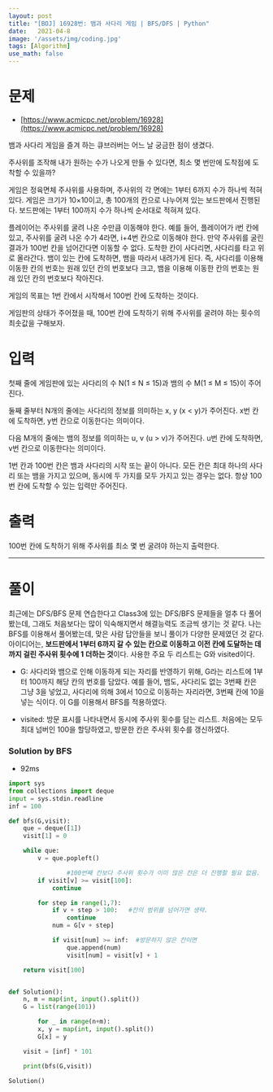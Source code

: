 ```yaml
---
layout: post
title: "[BOJ] 16928번: 뱀과 사다리 게임 | BFS/DFS | Python"
date:   2021-04-8
image: '/assets/img/coding.jpg'
tags: [Algorithm]
use_math: false
---
```


# 문제

* [https://www.acmicpc.net/problem/16928](https://www.acmicpc.net/problem/16928)

뱀과 사다리 게임을 즐겨 하는 큐브러버는 어느 날 궁금한 점이 생겼다.

주사위를 조작해 내가 원하는 수가 나오게 만들 수 있다면, 최소 몇 번만에 도착점에 도착할 수 있을까?

게임은 정육면체 주사위를 사용하며, 주사위의 각 면에는 1부터 6까지 수가 하나씩 적혀있다. 게임은 크기가 10×10이고, 총 100개의 칸으로 나누어져 있는 보드판에서 진행된다. 보드판에는 1부터 100까지 수가 하나씩 순서대로 적혀져 있다.

플레이어는 주사위를 굴려 나온 수만큼 이동해야 한다. 예를 들어, 플레이어가 i번 칸에 있고, 주사위를 굴려 나온 수가 4라면, i+4번 칸으로 이동해야 한다. 만약 주사위를 굴린 결과가 100번 칸을 넘어간다면 이동할 수 없다. 도착한 칸이 사다리면, 사다리를 타고 위로 올라간다. 뱀이 있는 칸에 도착하면, 뱀을 따라서 내려가게 된다. 즉, 사다리를 이용해 이동한 칸의 번호는 원래 있던 칸의 번호보다 크고, 뱀을 이용해 이동한 칸의 번호는 원래 있던 칸의 번호보다 작아진다.

게임의 목표는 1번 칸에서 시작해서 100번 칸에 도착하는 것이다.

게임판의 상태가 주어졌을 때, 100번 칸에 도착하기 위해 주사위를 굴려야 하는 횟수의 최솟값을 구해보자.

# 입력

첫째 줄에 게임판에 있는 사다리의 수 N(1 ≤ N ≤ 15)과 뱀의 수 M(1 ≤ M ≤ 15)이 주어진다.

둘째 줄부터 N개의 줄에는 사다리의 정보를 의미하는 x, y (x < y)가 주어진다. x번 칸에 도착하면, y번 칸으로 이동한다는 의미이다.

다음 M개의 줄에는 뱀의 정보를 의미하는 u, v (u > v)가 주어진다. u번 칸에 도착하면, v번 칸으로 이동한다는 의미이다.

1번 칸과 100번 칸은 뱀과 사다리의 시작 또는 끝이 아니다. 모든 칸은 최대 하나의 사다리 또는 뱀을 가지고 있으며, 동시에 두 가지를 모두 가지고 있는 경우는 없다. 항상 100번 칸에 도착할 수 있는 입력만 주어진다.

# 출력

100번 칸에 도착하기 위해 주사위를 최소 몇 번 굴려야 하는지 출력한다.



---

# 풀이

최근에는 DFS/BFS 문제 연습한다고 Class3에 있는 DFS/BFS 문제들을 얼추 다 풀어봤는데, 그래도 처음보다는 많이 익숙해지면서 해결능력도 조금씩 생기는 것 같다. 나는 BFS를 이용해서 풀어봤는데, 맞은 사람 답안들을 보니 풀이가 다양한 문제였던 것 같다. 아이디어는, **보드판에서 1부터 6까지 갈 수 있는 칸으로 이동하고 이전 칸에 도달하는 데까지 걸린 주사위 횟수에 1 더하는 것**이다. 사용한 주요 두 리스트는 G와 visited이다.  

- G: 사다리와 뱀으로 인해 이동하게 되는 자리를 반영하기 위해, G라는 리스트에 1부터 100까지 해당 칸의 번호를 담았다. 예를 들어, 뱀도, 사다리도 없는 3번째 칸은 그냥 3을 넣었고, 사다리에 의해 3에서 10으로 이동하는 자리라면, 3번째 칸에 10을 넣는 식이다. 이 G를 이용해서 BFS를 적용하였다.  

- visited: 방문 표시를 나타내면서 동시에 주사위 횟수를 담는 리스트. 처음에는 모두 최대 넘버인 100을 할당하였고, 방문한 칸은 주사위 횟수를 갱신하였다.


### Solution by BFS

- 92ms

```python
import sys
from collections import deque
input = sys.stdin.readline
inf = 100

def bfs(G,visit):
    que = deque([1])
    visit[1] = 0

    while que:
        v = que.popleft()

				#100번째 칸보다 주사위 횟수가 이미 많은 칸은 더 진행할 필요 없음.
        if visit[v] >= visit[100]:  
            continue

        for step in range(1,7):
            if v + step > 100:   #칸의 범위를 넘어가면 생략.
                continue
            num = G[v + step]

            if visit[num] >= inf:  #방문하지 않은 칸이면
                que.append(num)
                visit[num] = visit[v] + 1

    return visit[100]


def Solution():
    n, m = map(int, input().split())
    G = list(range(101))

		for _ in range(n+m):
        x, y = map(int, input().split())
        G[x] = y

    visit = [inf] * 101

    print(bfs(G,visit))

Solution()
```

<br>
